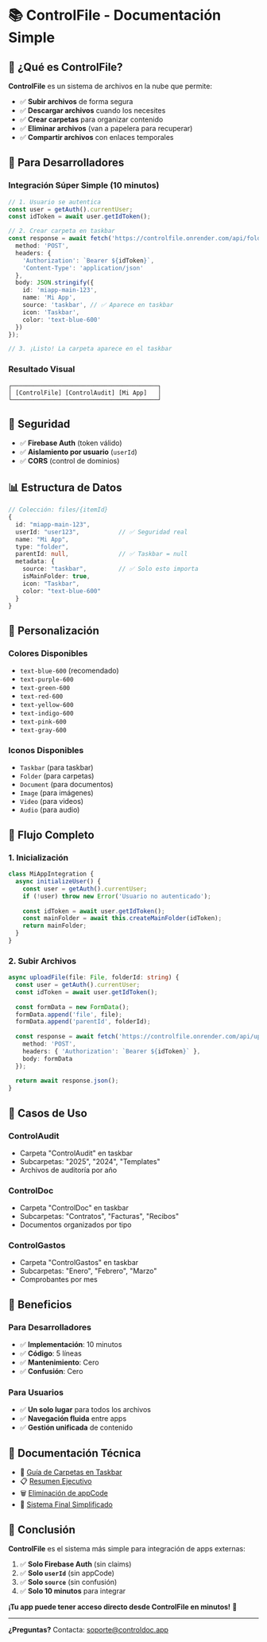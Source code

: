 # 📚 ControlFile - Documentación Simple

## 🎯 ¿Qué es ControlFile?

**ControlFile** es un sistema de archivos en la nube que permite:
- ✅ **Subir archivos** de forma segura
- ✅ **Descargar archivos** cuando los necesites
- ✅ **Crear carpetas** para organizar contenido
- ✅ **Eliminar archivos** (van a papelera para recuperar)
- ✅ **Compartir archivos** con enlaces temporales

## 🚀 Para Desarrolladores

### **Integración Súper Simple (10 minutos)**

```typescript
// 1. Usuario se autentica
const user = getAuth().currentUser;
const idToken = await user.getIdToken();

// 2. Crear carpeta en taskbar
const response = await fetch('https://controlfile.onrender.com/api/folders/create', {
  method: 'POST',
  headers: {
    'Authorization': `Bearer ${idToken}`,
    'Content-Type': 'application/json'
  },
  body: JSON.stringify({
    id: 'miapp-main-123',
    name: 'Mi App',
    source: 'taskbar', // ✅ Aparece en taskbar
    icon: 'Taskbar',
    color: 'text-blue-600'
  })
});

// 3. ¡Listo! La carpeta aparece en el taskbar
```

### **Resultado Visual**
```
┌─────────────────────────────────────────┐
│ [ControlFile] [ControlAudit] [Mi App]   │
└─────────────────────────────────────────┘
```

## 🔐 Seguridad

- ✅ **Firebase Auth** (token válido)
- ✅ **Aislamiento por usuario** (`userId`)
- ✅ **CORS** (control de dominios)

## 📊 Estructura de Datos

```typescript
// Colección: files/{itemId}
{
  id: "miapp-main-123",
  userId: "user123",           // ✅ Seguridad real
  name: "Mi App",
  type: "folder",
  parentId: null,              // ✅ Taskbar = null
  metadata: {
    source: "taskbar",         // ✅ Solo esto importa
    isMainFolder: true,
    icon: "Taskbar",
    color: "text-blue-600"
  }
}
```

## 🎨 Personalización

### **Colores Disponibles**
- `text-blue-600` (recomendado)
- `text-purple-600`
- `text-green-600`
- `text-red-600`
- `text-yellow-600`
- `text-indigo-600`
- `text-pink-600`
- `text-gray-600`

### **Iconos Disponibles**
- `Taskbar` (para taskbar)
- `Folder` (para carpetas)
- `Document` (para documentos)
- `Image` (para imágenes)
- `Video` (para videos)
- `Audio` (para audio)

## 🔄 Flujo Completo

### **1. Inicialización**
```typescript
class MiAppIntegration {
  async initializeUser() {
    const user = getAuth().currentUser;
    if (!user) throw new Error('Usuario no autenticado');
    
    const idToken = await user.getIdToken();
    const mainFolder = await this.createMainFolder(idToken);
    return mainFolder;
  }
}
```

### **2. Subir Archivos**
```typescript
async uploadFile(file: File, folderId: string) {
  const user = getAuth().currentUser;
  const idToken = await user.getIdToken();
  
  const formData = new FormData();
  formData.append('file', file);
  formData.append('parentId', folderId);
  
  const response = await fetch('https://controlfile.onrender.com/api/upload', {
    method: 'POST',
    headers: { 'Authorization': `Bearer ${idToken}` },
    body: formData
  });
  
  return await response.json();
}
```

## 🎯 Casos de Uso

### **ControlAudit**
- Carpeta "ControlAudit" en taskbar
- Subcarpetas: "2025", "2024", "Templates"
- Archivos de auditoría por año

### **ControlDoc**
- Carpeta "ControlDoc" en taskbar
- Subcarpetas: "Contratos", "Facturas", "Recibos"
- Documentos organizados por tipo

### **ControlGastos**
- Carpeta "ControlGastos" en taskbar
- Subcarpetas: "Enero", "Febrero", "Marzo"
- Comprobantes por mes

## 🚀 Beneficios

### **Para Desarrolladores**
- ✅ **Implementación**: 10 minutos
- ✅ **Código**: 5 líneas
- ✅ **Mantenimiento**: Cero
- ✅ **Confusión**: Cero

### **Para Usuarios**
- ✅ **Un solo lugar** para todos los archivos
- ✅ **Navegación fluida** entre apps
- ✅ **Gestión unificada** de contenido

## 📝 Documentación Técnica

- 📖 [Guía de Carpetas en Taskbar](./integracion/GUIA_CARPETAS_TASKBAR.md)
- 📋 [Resumen Ejecutivo](./integracion/RESUMEN_CARPETAS_TASKBAR.md)
- 🗑️ [Eliminación de appCode](./integracion/ELIMINACION_APPCODE.md)
- 🎉 [Sistema Final Simplificado](./integracion/SISTEMA_FINAL_SIMPLIFICADO.md)

## 🎉 Conclusión

**ControlFile** es el sistema más simple para integración de apps externas:

1. ✅ **Solo Firebase Auth** (sin claims)
2. ✅ **Solo `userId`** (sin appCode)
3. ✅ **Solo `source`** (sin confusión)
4. ✅ **Solo 10 minutos** para integrar

**¡Tu app puede tener acceso directo desde ControlFile en minutos!** 🚀

---

**¿Preguntas?** Contacta: soporte@controldoc.app
